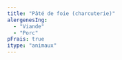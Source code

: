 ```yaml
---
title: "Pâté de foie (charcuterie)"
alergenesIng:
  - "Viande"
  - "Porc"
pFrais: true
itype: "animaux"
---
```


